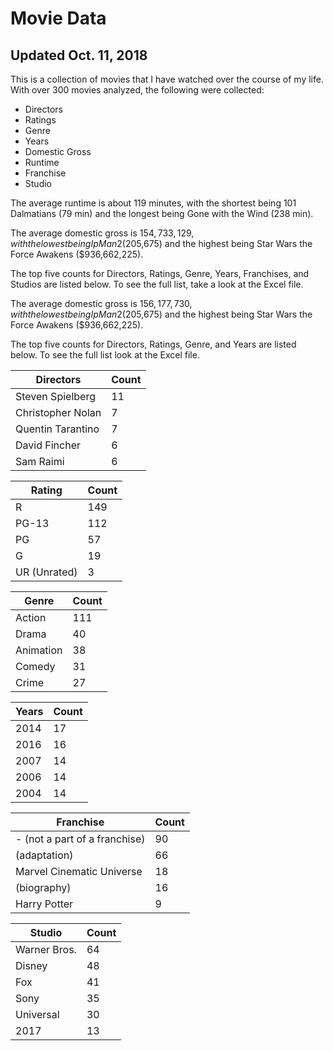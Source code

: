 # Movie Data

## Updated Oct. 11, 2018 ##


This is a collection of movies that I have watched over the course of my life. With over 300 movies analyzed, the following were collected:

- Directors
- Ratings
- Genre
- Years
- Domestic Gross
- Runtime
- Franchise
- Studio

The average runtime is about 119 minutes, with the shortest being 101 Dalmatians (79 min) and the longest being Gone with the Wind (238 min).

The average domestic gross is $154,733,129, with the lowest being Ip Man 2 ($205,675) and the highest being Star Wars the Force Awakens ($936,662,225).

The top five counts for Directors, Ratings, Genre, Years, Franchises, and Studios are listed below. To see the full list, take a look at the Excel file.

The average domestic gross is $156,177,730, with the lowest being Ip Man 2 ($205,675) and the highest being Star Wars the Force Awakens ($936,662,225).

The top five counts for Directors, Ratings, Genre, and Years are listed below. To see the full list look at the Excel file.

| Directors  | Count |
| ------------- | ------------- |
| Steven Spielberg  | 11  |
| Christopher Nolan | 7  |
| Quentin Tarantino  | 7  | 
| David Fincher  | 6  |
| Sam Raimi  | 6  |

| Rating  | Count |
| ------------- | ------------- |
| R  | 149  |
| PG-13 | 112  |
| PG  | 57  |
| G  | 19  |
| UR (Unrated)  | 3  |

| Genre  | Count |
| ------------- | ------------- |
| Action  | 111  |
| Drama  | 40  |
| Animation | 38  |
| Comedy | 31  |
| Crime  | 27  |

| Years  | Count |
| ------------- | ------------- |
| 2014  | 17  |
| 2016 | 16  |
| 2007  | 14  |
| 2006  | 14  |
| 2004  | 14  |

| Franchise  | Count |
| ------------- | ------------- |
| - (not a part of a franchise)  | 90  |
| (adaptation) | 66  |
| Marvel Cinematic Universe  | 18  |
| (biography)  | 16 |
| Harry Potter  | 9  |

| Studio  | Count |
| ------------- | ------------- |
| Warner Bros.  | 64  |
| Disney | 48  |
| Fox  | 41  |
| Sony  | 35  |
| Universal  | 30  |
| 2017  | 13  |
